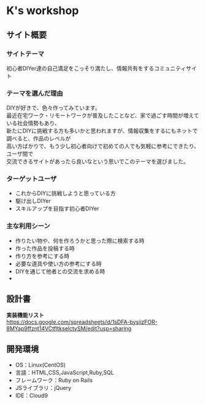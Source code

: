 # K's workshop

## サイト概要
### サイトテーマ
初心者DIYer達の自己満足をこっそり満たし、情報共有をするコミュニティサイト

### テーマを選んだ理由
DIYが好きで、色々作ってみています。<br>
最近在宅ワーク・リモートワークが普及したことなど、家で過ごす時間が増えている社会情勢もあり、<br>
新たにDIYに挑戦する方も多いかと思われますが、情報収集をするにもネットで調べると、作品のレベルが<br>
高い方ばかりで、もう少し初心者向けで初めての人でも気軽に参考にできたり、ユーザ間で<br>
交流できるサイトがあったら良いなという思いでこのテーマを選びました。

### ターゲットユーザ
- これからDIYに挑戦しようと思っている方
- 駆け出しDIYer
- スキルアップを目指す初心者DIYer

### 主な利用シーン
- 作りたい物や、何を作ろうかと思った際に検索する時
- 作った作品を投稿する時
- 作り方を参考にする時
- 必要な道具や使い方の参考にする時
- DIYを通じて他者との交流を求める時
-
## 設計書
**実装機能リスト** <br>
https://docs.google.com/spreadsheets/d/1sDFA-bysiizFOR-8MYap9ffznt14VCtfltkselctySM/edit?usp=sharing

## 開発環境
- OS：Linux(CentOS)
- 言語：HTML,CSS,JavaScript,Ruby,SQL
- フレームワーク：Ruby on Rails
- JSライブラリ：jQuery
- IDE：Cloud9
